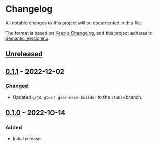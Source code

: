 # Changelog
All notable changes to this project will be documented in this file.

The format is based on [Keep a Changelog](https://keepachangelog.com/en/1.0.0/),
and this project adheres to [Semantic Versioning](https://semver.org/spec/v2.0.0.html).

## [Unreleased]

## [0.1.1] - 2022-12-02
### Changed
- Updated `gstd`, `gtest`, `gear-wasm-builder` to the `stable` branch.

## [0.1.0] - 2022-10-14
### Added
- Initial release.

[Unreleased]: https://github.com/gear-dapps/dex/compare/0.1.1...HEAD
[0.1.1]: https://github.com/gear-dapps/dex/compare/0.1.0...0.1.1
[0.1.0]: https://github.com/gear-dapps/dex/compare/fd6511e...0.1.0
